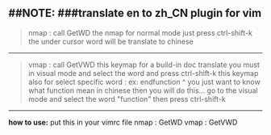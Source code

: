 


##NOTE:
###translate en to zh_CN plugin for vim 
----
>nmap <silent> <c-s-K> <Esc>: call GetWD<CR>
>the nmap for normal mode 
>just press ctrl-shift-k the under cursor word will be translate to chinese

------
>vmap <silent> <c-s-K> <Esc>: call GetVWD<CR>
>this keymap for a build-in doc translate you must in visual mode and select the
>word and press ctrl-shift-k
>this keymap also for select specific word :
>ex: endfunction
          ^
>you just want to know what function mean in chinese 
>then you will do this...
>go to the visual mode and select the word "function" then press ctrl-shift-k

------

**how to use:**
put this in your vimrc file
nmap <silent> <c-s-K> <Esc>: GetWD<CR>
vmap <silent> <c-s-K> <Esc>: GetVWD<CR>


